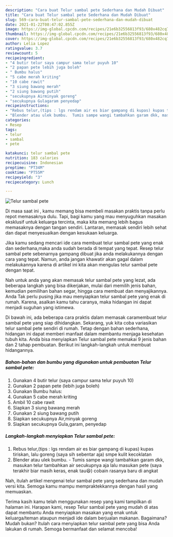 ```yaml
---
description: "Cara buat Telur sambal pete Sederhana dan Mudah Dibuat"
title: "Cara buat Telur sambal pete Sederhana dan Mudah Dibuat"
slug: 569-cara-buat-telur-sambal-pete-sederhana-dan-mudah-dibuat
date: 2021-01-22T08:47:02.855Z
image: https://img-global.cpcdn.com/recipes/21e6b32556813f93/680x482cq70/telur-sambal-pete-foto-resep-utama.jpg
thumbnail: https://img-global.cpcdn.com/recipes/21e6b32556813f93/680x482cq70/telur-sambal-pete-foto-resep-utama.jpg
cover: https://img-global.cpcdn.com/recipes/21e6b32556813f93/680x482cq70/telur-sambal-pete-foto-resep-utama.jpg
author: Lelia Lopez
ratingvalue: 3.7
reviewcount: 5
recipeingredient:
- "4 butir telur saya campur sama telur puyuh 10"
- "2 papan pete lebih juga boleh"
- " Bumbu halus"
- "5 cabe merah kriting"
- "10 cabe rawit"
- "3 siung bawang merah"
- "2 siung bawang putih"
- "secukupnya Airminyak goreng"
- "secukupnya Gulagaram penyedap"
recipeinstructions:
- "Rebus telur,(tips : lgs rendam air es biar gampang di kupas) kupas tiriskan, lalu goreng (saya sih sebentar aja) smpe kulit kecoklatan"
- "Blender atau ulek bumbu.  Tumis sampe wangi tambahkan garam dkk, masukan telur tambahkan air secukupnya aja lalu masukan pete (saya terakhir biar masih keras, enak tau😆) cobain rasanya baru di angkat"
categories:
- Resep
tags:
- telur
- sambal
- pete

katakunci: telur sambal pete 
nutrition: 183 calories
recipecuisine: Indonesian
preptime: "PT34M"
cooktime: "PT55M"
recipeyield: "3"
recipecategory: Lunch

---
```



![Telur sambal pete](https://img-global.cpcdn.com/recipes/21e6b32556813f93/680x482cq70/telur-sambal-pete-foto-resep-utama.jpg)

Di masa  saat ini , kamu memang bisa membeli masakan praktis tanpa perlu repot memasaknya dulu. Tapi, bagi kamu yang mau menyuguhkan masakan eksklusif untuk keluarga tercinta, maka kita memang lebih bagus memasaknya dengan tangan sendiri. Lantaran, memasak sendiri lebih sehat dan dapat menyesuaikan dengan kesukaan keluarga.

Jika kamu sedang mencari ide cara membuat telur sambal pete yang enak dan sederhana,maka anda sudah berada di tempat yang tepat. Resep telur sambal pete  sebenarnya gampang dibuat jika anda melakukannya dengan cara yang tepat. Namun, anda jangan khawatir akan gagal dalam melakukannya 
karena di artikel ini kita akan mengulas telur sambal pete dengan tepat.  



Nah untuk anda yang akan memasak telur sambal pete yang lezat, ada beberapa langkah yang bisa dikerjakan, mulai dari memilih jenis bahan, kemudian pemilihan bahan segar, hingga cara membuat dan menyajikannya. Anda Tak perlu pusing jika mau menyiapkan telur sambal pete yang enak di rumah. Karena, asalkan kamu  tahu caranya, maka hidangan ini dapat menjadi suguhan yang istimewa.

Di bawah ini, ada beberapa cara praktis  dalam memasak caramembuat telur sambal pete yang siap dihidangkan. Sekarang, yuk kita coba variasikan telur sambal pete sendiri di rumah. Tetap dengan bahan sederhana, hidangan ini dapat memberi manfaat dalam membantu menjaga kesehatan tubuh kita. Anda bisa menyiapkan Telur sambal pete memakai 9 jenis bahan dan 2 tahap pembuatan. Berikut ini langkah-langkah untuk membuat hidangannya.

<!--inarticleads1-->

##### Bahan-bahan dan bumbu yang digunakan untuk pembuatan Telur sambal pete:

1. Gunakan 4 butir telur (saya campur sama telur puyuh 10)
1. Gunakan 2 papan pete (lebih juga boleh)
1. Gunakan  Bumbu halus:
1. Gunakan 5 cabe merah kriting
1. Ambil 10 cabe rawit
1. Siapkan 3 siung bawang merah
1. Gunakan 2 siung bawang putih
1. Siapkan secukupnya Air,minyak goreng
1. Siapkan secukupnya Gula,garam, penyedap




<!--inarticleads2-->

##### Langkah-langkah menyiapkan Telur sambal pete:

1. Rebus telur,(tips : lgs rendam air es biar gampang di kupas) kupas tiriskan, lalu goreng (saya sih sebentar aja) smpe kulit kecoklatan
1. Blender atau ulek bumbu.  - Tumis sampe wangi tambahkan garam dkk, masukan telur tambahkan air secukupnya aja lalu masukan pete (saya terakhir biar masih keras, enak tau😆) cobain rasanya baru di angkat




Nah, itulah artikel mengenai  telur sambal pete  yang sederhana dan mudah versi kita. Semoga kamu mampu mempraktekkannya dengan hasil yang memuaskan. 

Terima kasih kamu telah menggunakan resep yang kami tampilkan di halaman ini. Harapan kami, resep  Telur sambal pete yang mudah di atas dapat membantu Anda menyiapkan masakan yang enak untuk keluarga/teman ataupun menjadi ide dalam berjualan makanan. Bagaimana? Mudah bukan? Itulah cara menyiapkan telur sambal pete yang bisa Anda lakukan di rumah. Semoga bermanfaat dan selamat mencoba!

